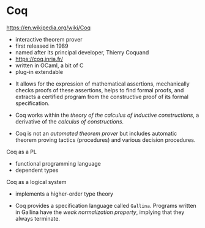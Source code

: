 # Coq

https://en.wikipedia.org/wiki/Coq

- interactive theorem prover
- first released in 1989
- named after its principal developer, Thierry Coquand
- https://coq.inria.fr/
- written in OCaml, a bit of C
- plug-in extendable

* It allows for the expression of mathematical assertions, mechanically checks proofs of these assertions, helps to find formal proofs, and extracts a certified program from the constructive proof of its formal specification.

* Coq works within the *theory of the calculus of inductive constructions*, a derivative of the *calculus of constructions*.

* Coq is not an *automated theorem prover* but includes automatic theorem proving tactics (procedures) and various decision procedures.


Coq as a PL
- functional programming language
- dependent types

Coq as a logical system
- implements a higher-order type theory

* Coq provides a specification language called `Gallina`. Programs written in Gallina have the *weak normalization property*, implying that they always terminate.
